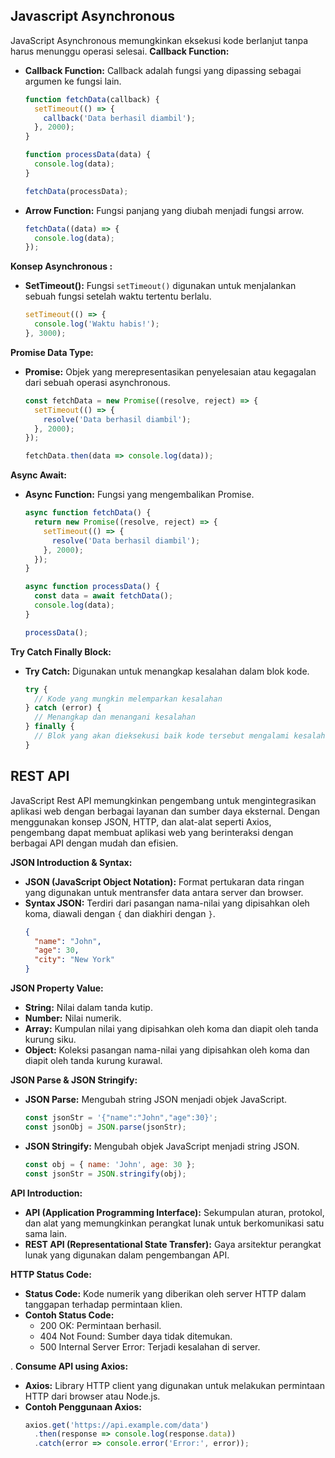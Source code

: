 ## Javascript Asynchronous
JavaScript Asynchronous memungkinkan eksekusi kode berlanjut tanpa harus menunggu operasi selesai.
**Callback Function:**
   - **Callback Function:** Callback adalah fungsi yang dipassing sebagai argumen ke fungsi lain.
     ```javascript
     function fetchData(callback) {
       setTimeout(() => {
         callback('Data berhasil diambil');
       }, 2000);
     }

     function processData(data) {
       console.log(data);
     }

     fetchData(processData);
     ```
   - **Arrow Function:** Fungsi panjang yang diubah menjadi fungsi arrow.
     ```javascript
     fetchData((data) => {
       console.log(data);
     });
     ```

**Konsep Asynchronous :**
   - **SetTimeout():** Fungsi `setTimeout()` digunakan untuk menjalankan sebuah fungsi setelah waktu tertentu berlalu.
     ```javascript
     setTimeout(() => {
       console.log('Waktu habis!');
     }, 3000);
     ```

**Promise Data Type:**
   - **Promise:** Objek yang merepresentasikan penyelesaian atau kegagalan dari sebuah operasi asynchronous.
     ```javascript
     const fetchData = new Promise((resolve, reject) => {
       setTimeout(() => {
         resolve('Data berhasil diambil');
       }, 2000);
     });

     fetchData.then(data => console.log(data));
     ```

**Async Await:**
   - **Async Function:** Fungsi yang mengembalikan Promise.
     ```javascript
     async function fetchData() {
       return new Promise((resolve, reject) => {
         setTimeout(() => {
           resolve('Data berhasil diambil');
         }, 2000);
       });
     }

     async function processData() {
       const data = await fetchData();
       console.log(data);
     }

     processData();
     ```

**Try Catch Finally Block:**
   - **Try Catch:** Digunakan untuk menangkap kesalahan dalam blok kode.
     ```javascript
     try {
       // Kode yang mungkin melemparkan kesalahan
     } catch (error) {
       // Menangkap dan menangani kesalahan
     } finally {
       // Blok yang akan dieksekusi baik kode tersebut mengalami kesalahan atau tidak
     }
     ```

## REST API

JavaScript Rest API memungkinkan pengembang untuk mengintegrasikan aplikasi web dengan berbagai layanan dan sumber daya eksternal. Dengan menggunakan konsep JSON, HTTP, dan alat-alat seperti Axios, pengembang dapat membuat aplikasi web yang berinteraksi dengan berbagai API dengan mudah dan efisien.

**JSON Introduction & Syntax:**
   - **JSON (JavaScript Object Notation):** Format pertukaran data ringan yang digunakan untuk mentransfer data antara server dan browser.
   - **Syntax JSON:** Terdiri dari pasangan nama-nilai yang dipisahkan oleh koma, diawali dengan `{` dan diakhiri dengan `}`.
     ```json
     {
       "name": "John",
       "age": 30,
       "city": "New York"
     }
     ```

**JSON Property Value:**
   - **String:** Nilai dalam tanda kutip.
   - **Number:** Nilai numerik.
   - **Array:** Kumpulan nilai yang dipisahkan oleh koma dan diapit oleh tanda kurung siku.
   - **Object:** Koleksi pasangan nama-nilai yang dipisahkan oleh koma dan diapit oleh tanda kurung kurawal.

**JSON Parse & JSON Stringify:**
   - **JSON Parse:** Mengubah string JSON menjadi objek JavaScript.
     ```javascript
     const jsonStr = '{"name":"John","age":30}';
     const jsonObj = JSON.parse(jsonStr);
     ```
   - **JSON Stringify:** Mengubah objek JavaScript menjadi string JSON.
     ```javascript
     const obj = { name: 'John', age: 30 };
     const jsonStr = JSON.stringify(obj);
     ```

 **API Introduction:**
   - **API (Application Programming Interface):** Sekumpulan aturan, protokol, dan alat yang memungkinkan perangkat lunak untuk berkomunikasi satu sama lain.
   - **REST API (Representational State Transfer):** Gaya arsitektur perangkat lunak yang digunakan dalam pengembangan API.

**HTTP Status Code:**
   - **Status Code:** Kode numerik yang diberikan oleh server HTTP dalam tanggapan terhadap permintaan klien.
   - **Contoh Status Code:**
     - 200 OK: Permintaan berhasil.
     - 404 Not Found: Sumber daya tidak ditemukan.
     - 500 Internal Server Error: Terjadi kesalahan di server.

. **Consume API using Axios:**
   - **Axios:** Library HTTP client yang digunakan untuk melakukan permintaan HTTP dari browser atau Node.js.
   - **Contoh Penggunaan Axios:**
     ```javascript
     axios.get('https://api.example.com/data')
       .then(response => console.log(response.data))
       .catch(error => console.error('Error:', error));
     ```




